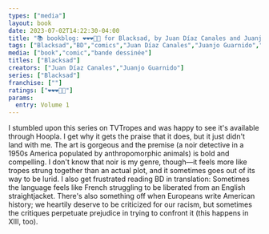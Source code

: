 ```yaml
---
types: ["media"]
layout: book
date: 2023-07-02T14:22:30-04:00
title: "📚 bookblog: ❤️❤️❤️🖤🖤 for Blacksad, by Juan Díaz Canales and Juanjo Guarnido"
tags: ["Blacksad","BD","comics","Juan Díaz Canales","Juanjo Guarnido","racism","XIII"]
media: ["book","comic","bande dessinée"]
titles: ["Blacksad"]
creators: ["Juan Díaz Canales","Juanjo Guarnido"]
series: ["Blacksad"]
franchise: [""]
ratings: ["❤️❤️❤️🖤🖤"]
params:
  entry: Volume 1
---
```

I stumbled upon this series on TVTropes and was happy to see it's available through Hoopla. I get why it gets the praise that it does, but it just didn't land with me. The art is gorgeous and the premise (a noir detective in a 1950s America populated by anthropomorphic animals) is bold and compelling. I don't know that noir is my genre, though—it feels more like tropes strung together than an actual plot, and it sometimes goes out of its way to be lurid. I also get frustrated reading BD in translation: Sometimes the language feels like French struggling to be liberated from an English straightjacket. There's also something off when Europeans write American history; we heartily deserve to be criticized for our racism, but sometimes the critiques perpetuate prejudice in trying to confront it (this happens in XIII, too).
